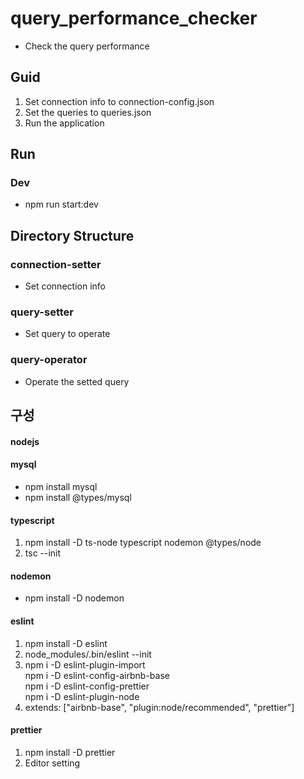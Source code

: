 # query_performance_checker

- Check the query performance

## Guid

1. Set connection info to connection-config.json
2. Set the queries to queries.json
3. Run the application

## Run

### Dev

- npm run start:dev

## Directory Structure

### connection-setter

- Set connection info

### query-setter

- Set query to operate

### query-operator

- Operate the setted query

## 구성

#### nodejs

#### mysql

- npm install mysql
- npm install @types/mysql

#### typescript

1. npm install -D ts-node typescript nodemon @types/node
2. tsc --init

#### nodemon

- npm install -D nodemon

#### eslint

1. npm install -D eslint
2. node_modules/.bin/eslint --init
3. npm i -D eslint-plugin-import  
   npm i -D eslint-config-airbnb-base  
   npm i -D eslint-config-prettier  
   npm i -D eslint-plugin-node
4. extends: ["airbnb-base", "plugin:node/recommended", "prettier"]

#### prettier

1. npm install -D prettier
2. Editor setting
